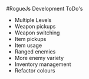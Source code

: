 #RogueJs Development ToDo's

* Multiple Levels
* Weapon pickups
* Weapon switching
* Item pickups
* Item usage
* Ranged enemies
* More enemy variety
* Inventory management
* Refactor colours